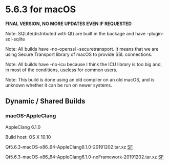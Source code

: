 # 5.6.3 for macOS

**FINAL VERSION, NO MORE UPDATES EVEN IF REQUESTED**

Note: SQLite(distributed with Qt) are built in the backage and have -plugin-sql-sqlite

Note: All builds have -no-openssl -securetransport. It means that we are using Secure Transport library of macOS to provide SSL connections.

Note: All builds have -no-icu because I think the ICU library is too big and, in most of the conditions, useless for common users.

Note: This build is done using an old compiler on an old macOS, and is unknown whether it can be run on newer systems.

## Dynamic / Shared Builds

### macOS-AppleClang

AppleClang 6.1.0

Build host: OS X 10.10

Qt5.6.3-macOS-x86_64-AppleClang6.1.0-20191202.tar.xz [SF](https://sourceforge.net/projects/fsu0413-qtbuilds/files/Qt5.6/macOS-x86_64/Qt5.6.3-macOS-x86_64-AppleClang6.1.0-20191202.tar.xz)

Qt5.6.3-macOS-x86_64-AppleClang6.1.0-noFramework-20191202.tar.xz [SF](https://sourceforge.net/projects/fsu0413-qtbuilds/files/Qt5.6/macOS-x86_64/Qt5.6.3-macOS-x86_64-AppleClang6.1.0-noFramework-20191202.tar.xz)
